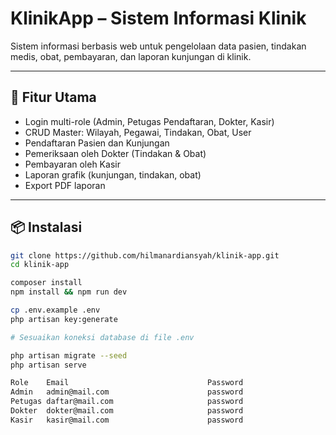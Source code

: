 # KlinikApp – Sistem Informasi Klinik

Sistem informasi berbasis web untuk pengelolaan data pasien, tindakan medis, obat, pembayaran, dan laporan kunjungan di klinik.

---

## 🚀 Fitur Utama

- Login multi-role (Admin, Petugas Pendaftaran, Dokter, Kasir)
- CRUD Master: Wilayah, Pegawai, Tindakan, Obat, User
- Pendaftaran Pasien dan Kunjungan
- Pemeriksaan oleh Dokter (Tindakan & Obat)
- Pembayaran oleh Kasir
- Laporan grafik (kunjungan, tindakan, obat)
- Export PDF laporan

---

## 📦 Instalasi

```bash
git clone https://github.com/hilmanardiansyah/klinik-app.git
cd klinik-app

composer install
npm install && npm run dev

cp .env.example .env
php artisan key:generate

# Sesuaikan koneksi database di file .env

php artisan migrate --seed
php artisan serve

Role	Email	                            Password
Admin	admin@mail.com	                    password
Petugas daftar@mail.com                	    password
Dokter	dokter@mail.com                     password
Kasir	kasir@mail.com	                    password
